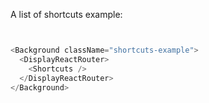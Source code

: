 A list of shortcuts example:

```js


<Background className="shortcuts-example">
  <DisplayReactRouter>
    <Shortcuts />
  </DisplayReactRouter>
</Background>
```
